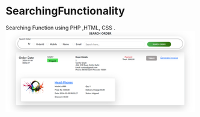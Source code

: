 # SearchingFunctionality
Searching Function using PHP ,HTML, CSS . 
![ScreenShot](https://github.com/Mankaran7424/SearchingFunctionality/blob/44aa74c65e96ce8e1797c66342a00f671987046e/SearchFunc.png)
